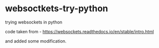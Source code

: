 # websoctkets-try-python
trying websockets in python

code taken from - https://websockets.readthedocs.io/en/stable/intro.html

and added some modification.

